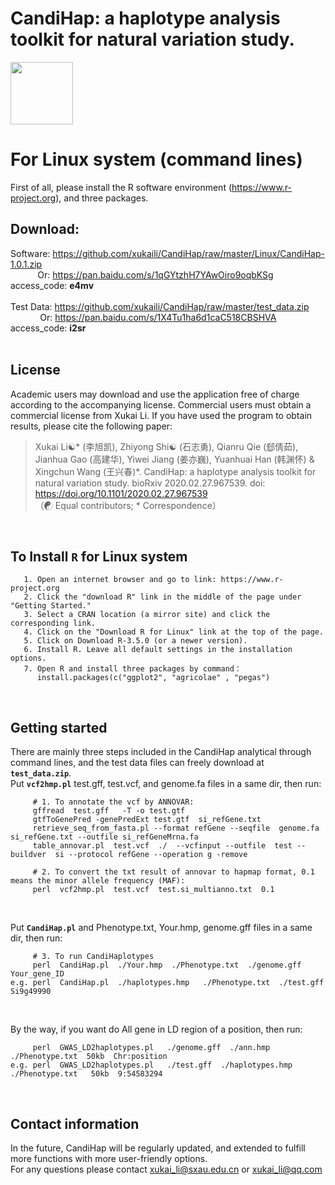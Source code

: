 # CandiHap: a haplotype analysis toolkit for natural variation study.

<img src="https://github.com/xukaili/CandiHap/blob/master/Figures/logo_mac.gif" width="100" height="100">

# For Linux system (command lines)
First of all, please install the R software environment (https://www.r-project.org), and three packages.</br>

## Download:
Software: https://github.com/xukaili/CandiHap/raw/master/Linux/CandiHap-1.0.1.zip</br>
           Or: https://pan.baidu.com/s/1qGYtzhH7YAwOiro9oqbKSg                   access_code: **e4mv**</br></br>
Test Data: https://github.com/xukaili/CandiHap/raw/master/test_data.zip</br>
            Or: https://pan.baidu.com/s/1X4Tu1ha6d1caC518CBSHVA                 access_code: **i2sr**</br></br>

## License
Academic users may download and use the application free of charge according to the accompanying license. Commercial users must obtain a commercial license from Xukai Li. If you have used the program to obtain results, please cite the following paper:</br>

> Xukai Li☯* (李旭凯), Zhiyong Shi☯ (石志勇), Qianru Qie (郄倩茹), Jianhua Gao (高建华), Yiwei Jiang (姜亦巍), Yuanhuai Han (韩渊怀) & Xingchun Wang (王兴春)*. CandiHap: a haplotype analysis toolkit for natural variation study. bioRxiv 2020.02.27.967539. doi: https://doi.org/10.1101/2020.02.27.967539</br>
> （☯ Equal contributors; * Correspondence）</br>
</br>

## To Install __`R`__ for Linux system
```
   1. Open an internet browser and go to link: https://www.r-project.org
   2. Click the "download R" link in the middle of the page under "Getting Started."
   3. Select a CRAN location (a mirror site) and click the corresponding link.
   4. Click on the "Download R for Linux" link at the top of the page.
   5. Click on Download R-3.5.0 (or a newer version).
   6. Install R. Leave all default settings in the installation options.
   7. Open R and install three packages by command： 
      install.packages(c("ggplot2", "agricolae" , "pegas")
```
</br>

## Getting started
There are mainly three steps included in the CandiHap analytical through command lines, and the test data files can freely download at __`test_data.zip`__.</br>
Put __`vcf2hmp.pl`__  test.gff, test.vcf, and genome.fa files in a same dir, then run:</br>
```
     # 1. To annotate the vcf by ANNOVAR: 
     gffread  test.gff   -T -o test.gtf
     gtfToGenePred -genePredExt test.gtf  si_refGene.txt
     retrieve_seq_from_fasta.pl --format refGene --seqfile  genome.fa  si_refGene.txt --outfile si_refGeneMrna.fa
     table_annovar.pl  test.vcf  ./  --vcfinput --outfile  test --buildver  si --protocol refGene --operation g -remove

     # 2. To convert the txt result of annovar to hapmap format, 0.1 means the minor allele frequency (MAF):
     perl  vcf2hmp.pl  test.vcf  test.si_multianno.txt  0.1
```
</br>

Put __`CandiHap.pl`__ and Phenotype.txt, Your.hmp, genome.gff files in a same dir, then run:</br>
```
     # 3. To run CandiHaplotypes
     perl  CandiHap.pl  ./Your.hmp  ./Phenotype.txt  ./genome.gff  Your_gene_ID
e.g. perl  CandiHap.pl  ./haplotypes.hmp   ./Phenotype.txt  ./test.gff  Si9g49990
```
</br>

By the way, if you want do All gene in LD region of a position, then run:</br>
```
     perl  GWAS_LD2haplotypes.pl   ./genome.gff  ./ann.hmp  ./Phenotype.txt  50kb  Chr:position
e.g. perl  GWAS_LD2haplotypes.pl   ./test.gff  ./haplotypes.hmp   ./Phenotype.txt   50kb  9:54583294
```
</br>

## Contact information
In the future, CandiHap will be regularly updated, and extended to fulfill more functions with more user-friendly options.</br>
For any questions please contact xukai_li@sxau.edu.cn or xukai_li@qq.com </br>
